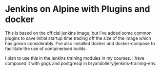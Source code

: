 # Jenkins on Alpine with Plugins and docker

This is based on the official jenkins image, but I've added some common plugins to save initial startup time trading off the size of the image which has grown considerably. I've also installed docker and docker-compose to facilitate the use of containerised builds.

I plan to use this in the jenkins training modules in my courses. I have composed it with gogs and postgresql in bryandollery/jenkins-training-env.
